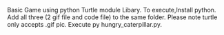 Basic Game using  python Turtle module Libary.
To execute,Install python.
Add all three (2 gif file and code file)  to the same folder.
Please note turtle only accepts .gif pic.
Execute py hungry_caterpillar.py.
